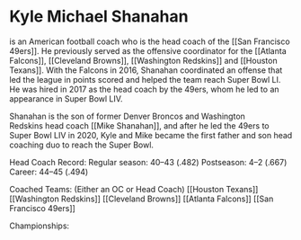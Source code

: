 
# Kyle Michael Shanahan 
is an American football coach who is the head coach of the [[San Francisco 49ers]]. He previously served as the offensive coordinator for the [[Atlanta Falcons]], [[Cleveland Browns]], [[Washington Redskins]] and [[Houston Texans]]. With the Falcons in 2016, Shanahan coordinated an offense that led the league in points scored and helped the team reach Super Bowl LI. He was hired in 2017 as the head coach by the 49ers, whom he led to an appearance in Super Bowl LIV.

Shanahan is the son of former Denver Broncos and Washington Redskins head coach [[Mike Shanahan]], and after he led the 49ers to Super Bowl LIV in 2020, Kyle and Mike became the first father and son head coaching duo to reach the Super Bowl.

Head Coach Record: 
Regular season: 40–43 (.482)
Postseason: 4–2 (.667)
Career: 44–45 (.494)

Coached Teams: (Either an OC or Head Coach)
[[Houston Texans]]
[[Washington Redskins]]
[[Cleveland Browns]]
[[Atlanta Falcons]]
[[San Francisco 49ers]]

Championships:
